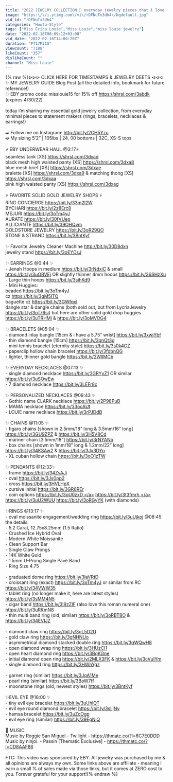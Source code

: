 ```yaml
---
title: "2022 JEWELRY COLLECTION 💎 everyday jewelry pieces that i love (must have investments) | Miss Louie"
image: "https:\/\/i.ytimg.com\/vi\/rDFNuTx3dh4\/hqdefault.jpg"
vid_id: "rDFNuTx3dh4"
categories: "Howto-Style"
tags: ["Miss Erica Louie","Miss Louie","miss louie jewelry"]
date: "2022-02-18T08:09:12+03:00"
vid_date: "2022-02-16T14:00:20Z"
duration: "PT17M31S"
viewcount: "7188"
likeCount: "357"
dislikeCount: ""
channel: "Miss Louie"
---
```

{% raw %}⊳⊳⊳ CLICK HERE FOR TIMESTAMPS &amp; JEWELRY DEETS ⊲⊲⊲<br />✨ MY JEWELRY GUIDE Blog Post (all the detailed info, bookmark for future reference!) <br />✨ EBY promo code: misslouie15 for 15% off <a rel="nofollow" target="blank" href="https://shrsl.com/3abdk">https://shrsl.com/3abdk</a> (expires 4/30/22)<br /><br />today i’m sharing my essential gold jewelry collection, from everyday minimal pieces to statement makers (rings, bracelets, necklaces &amp; earrings!) <br /><br />➫  Follow me on Instagram: <a rel="nofollow" target="blank" href="http://bit.ly/2CH5Yzu">http://bit.ly/2CH5Yzu</a> <br />➫  My sizing 5’2” |  105lbs  |  24, 00 bottoms  |  32C, XS-S tops <br /><br />⚡️ EBY UNDERWEAR HAUL @3:17⚡️<br />seamless tank [XS] <a rel="nofollow" target="blank" href="https://shrsl.com/3dxad">https://shrsl.com/3dxad</a> <br />black mesh high waisted panty [XS] <a rel="nofollow" target="blank" href="https://shrsl.com/3dxa8">https://shrsl.com/3dxa8</a> <br />blue mesh brief  [XS] <a rel="nofollow" target="blank" href="https://shrsl.com/3dxae">https://shrsl.com/3dxae</a> <br />bralette [XS] <a rel="nofollow" target="blank" href="https://shrsl.com/3dxa9">https://shrsl.com/3dxa9</a> &amp; matching thong [XS] <a rel="nofollow" target="blank" href="https://shrsl.com/3dxaa">https://shrsl.com/3dxaa</a> <br />pink high waisted panty [XS] <a rel="nofollow" target="blank" href="https://shrsl.com/3dxag">https://shrsl.com/3dxag</a> <br /><br />⚡️ FAVORITE SOLID GOLD JEWELRY SHOPS ⚡️<br />RING CONCIERGE <a rel="nofollow" target="blank" href="https://bit.ly/33m2l2W">https://bit.ly/33m2l2W</a><br />BYCHARI <a rel="nofollow" target="blank" href="https://bit.ly/2z8Erc8">https://bit.ly/2z8Erc8</a><br />MEJURI <a rel="nofollow" target="blank" href="https://bit.ly/3oTm4yJ">https://bit.ly/3oTm4yJ</a> <br />AURATE <a rel="nofollow" target="blank" href="https://bit.ly/30fVUep">https://bit.ly/30fVUep</a><br />ALLICIANTE <a rel="nofollow" target="blank" href="https://bit.ly/39OHQvm">https://bit.ly/39OHQvm</a><br />GOLDSTORE JEWELRY <a rel="nofollow" target="blank" href="https://bit.ly/3oR29QO">https://bit.ly/3oR29QO</a><br />STONE &amp; STRAND <a rel="nofollow" target="blank" href="https://bit.ly/3BntKyf">https://bit.ly/3BntKyf</a><br /><br />✨ Favorite Jewelry Cleaner Machine  <a rel="nofollow" target="blank" href="http://bit.ly/30D8dxn">http://bit.ly/30D8dxn</a><br />jewelry stand <a rel="nofollow" target="blank" href="https://bit.ly/3oEYDsJ">https://bit.ly/3oEYDsJ</a><br /><br />✨ EARRINGS @0:44 ✨<br />- Jenah Hoops in medium <a rel="nofollow" target="blank" href="https://bit.ly/3rNdxiC">https://bit.ly/3rNdxiC</a> &amp; small <a rel="nofollow" target="blank" href="https://bit.ly/3uORVEj">https://bit.ly/3uORVEj</a> OR slightly thinner 4mm hoops <a rel="nofollow" target="blank" href="https://bit.ly/36SHzXu">https://bit.ly/36SHzXu</a><br />- Large thin hoops <a rel="nofollow" target="blank" href="https://bit.ly/3sihKd9">https://bit.ly/3sihKd9</a><br />- Mini Huggies:<br />    beaded <a rel="nofollow" target="blank" href="https://bit.ly/3oTm4yJ">https://bit.ly/3oTm4yJ</a> <br />    cz <a rel="nofollow" target="blank" href="https://bit.ly/3gM5ITQ">https://bit.ly/3gM5ITQ</a><br />    baguette cz <a rel="nofollow" target="blank" href="https://bit.ly/3GWfqxI">https://bit.ly/3GWfqxI</a><br />    dangle star &amp; dangle chains (both sold out, but from LycriaJewelry <a rel="nofollow" target="blank" href="https://bit.ly/3oT76si)">https://bit.ly/3oT76si)</a> but here are other solid gold drop huggies <a rel="nofollow" target="blank" href="https://bit.ly/3uTRHMi">https://bit.ly/3uTRHMi</a> &amp; <a rel="nofollow" target="blank" href="https://bit.ly/3oMVOG4">https://bit.ly/3oMVOG4</a> <br /><br />✨ BRACELETS @05:04 ✨<br />- diamond inlay bangle [15cm &amp; i have a 5.75” wrist] <a rel="nofollow" target="blank" href="https://bit.ly/3xwjYbf">https://bit.ly/3xwjYbf</a> <br />- thin diamond bangle [15cm] <a rel="nofollow" target="blank" href="https://bit.ly/3gnQt3g">https://bit.ly/3gnQt3g</a><br />- mini tennis bracelet [eternity style] <a rel="nofollow" target="blank" href="https://bit.ly/3s0k4GZ">https://bit.ly/3s0k4GZ</a> <br />- paperclip hollow chain bracelet <a rel="nofollow" target="blank" href="https://bit.ly/3fdbnQG">https://bit.ly/3fdbnQG</a> <br />- lighter, thinner gold bangle <a rel="nofollow" target="blank" href="https://bit.ly/2WllMCb">https://bit.ly/2WllMCb</a> <br /><br />✨ EVERYDAY NECKLACES @07:13 ✨<br />- single diamond necklace <a rel="nofollow" target="blank" href="https://bit.ly/3GRYyZ1">https://bit.ly/3GRYyZ1</a> OR similar <a rel="nofollow" target="blank" href="https://bit.ly/3uSOwEw">https://bit.ly/3uSOwEw</a> <br />- 7 diamond necklace <a rel="nofollow" target="blank" href="https://bit.ly/3LEFr8c">https://bit.ly/3LEFr8c</a><br /><br />✨ PERSONALIZED NECKLACES @09:43 ✨<br />- Gothic name CLARK necklace <a rel="nofollow" target="blank" href="https://bit.ly/2P98PuB">https://bit.ly/2P98PuB</a> <br />- MAMA necklace <a rel="nofollow" target="blank" href="https://bit.ly/33ocAUt">https://bit.ly/33ocAUt</a><br />- LOUIE name necklace <a rel="nofollow" target="blank" href="https://bit.ly/3rPJDdB">https://bit.ly/3rPJDdB</a><br /><br />✨ CHAINS @11:05 ✨<br />- figaro chains [shown in 2.5mm/18” long &amp; 3.5mm/16” long] <a rel="nofollow" target="blank" href="https://bit.ly/3GU9ZPZ">https://bit.ly/3GU9ZPZ</a> &amp; <a rel="nofollow" target="blank" href="https://bit.ly/3H5V8Cd">https://bit.ly/3H5V8Cd</a><br />- mariner chain [3.5mm/18”] <a rel="nofollow" target="blank" href="https://bit.ly/3rNYANb">https://bit.ly/3rNYANb</a><br />- box chains [shown in 1mm/18” long &amp; 1.2mm/22” long] <a rel="nofollow" target="blank" href="https://bit.ly/34KSAw2">https://bit.ly/34KSAw2</a> &amp; <a rel="nofollow" target="blank" href="https://bit.ly/3Jx3DYp">https://bit.ly/3Jx3DYp</a><br />- XL cuban hollow chain <a rel="nofollow" target="blank" href="https://bit.ly/3oO1zTW">https://bit.ly/3oO1zTW</a><br /><br />✨ PENDANTS @12:33✨<br />- frame <a rel="nofollow" target="blank" href="https://bit.ly/34ZvAJi">https://bit.ly/34ZvAJi</a><br />- oval <a rel="nofollow" target="blank" href="https://bit.ly/3Js0pp2">https://bit.ly/3Js0pp2</a><br />- cross <a rel="nofollow" target="blank" href="https://bit.ly/3HVLHpX">https://bit.ly/3HVLHpX</a><br />- cursive initial <a rel="nofollow" target="blank" href="https://bit.ly/3GR6REr">https://bit.ly/3GR6REr</a><br />- coin options <a rel="nofollow" target="blank" href="https://bit.ly/3oU0zxD,">https://bit.ly/3oU0zxD,</a> <a rel="nofollow" target="blank" href="https://bit.ly/3t3fmrh,">https://bit.ly/3t3fmrh,</a> <a rel="nofollow" target="blank" href="https://bit.ly/3uU2WUU">https://bit.ly/3uU2WUU</a> <a rel="nofollow" target="blank" href="https://bit.ly/3oRGyYK">https://bit.ly/3oRGyYK</a> (with diamonds)<br /><br />✨RINGS @13:17 ✨<br />- oval moissanite engagement/wedding ring <a rel="nofollow" target="blank" href="https://bit.ly/3uUjkoj">https://bit.ly/3uUjkoj</a> @08:45<br />the details:<br />- 5.2 Carat, 12.75x8.25mm (1.5 Ratio)<br />- Crushed Ice Hybrid Oval<br />- Modern White Moissanite<br />- Clean Support Bar<br />- Single Claw Prongs<br />- 14K White Gold<br />- 1.5mm U-Prong Single Pavé Band<br />- Ring Size 4.75<br /><br />- graduated dome ring <a rel="nofollow" target="blank" href="https://bit.ly/3laVRtD">https://bit.ly/3laVRtD</a><br />- croissant ring (exact) <a rel="nofollow" target="blank" href="https://bit.ly/3oTm4yJ">https://bit.ly/3oTm4yJ</a> or similar from RC <a rel="nofollow" target="blank" href="https://bit.ly/34VWW35">https://bit.ly/34VWW35</a><br />- tablet ring (no longer make it, here are latest styles) <a rel="nofollow" target="blank" href="https://bit.ly/3sMM4N5">https://bit.ly/3sMM4N5</a><br />- cigar band <a rel="nofollow" target="blank" href="https://bit.ly/3I9zZIF">https://bit.ly/3I9zZIF</a> (also love this roman numeral one) <a rel="nofollow" target="blank" href="https://bit.ly/3uRKmN8">https://bit.ly/3uRKmN8</a> <br />- thin multi band ring (old, similar) <a rel="nofollow" target="blank" href="https://bit.ly/3oRBT8O">https://bit.ly/3oRBT8O</a> &amp; <a rel="nofollow" target="blank" href="https://bit.ly/34EVIJZ">https://bit.ly/34EVIJZ</a> <br /><br />- diamond claw ring <a rel="nofollow" target="blank" href="https://bit.ly/3gL5D2U">https://bit.ly/3gL5D2U</a><br />- gold claw ring <a rel="nofollow" target="blank" href="https://bit.ly/3gNHNUo">https://bit.ly/3gNHNUo</a><br />- asymmetrical diamond stacked double ring <a rel="nofollow" target="blank" href="https://bit.ly/3qWQwH8">https://bit.ly/3qWQwH8</a><br />- open diamond wrap ring <a rel="nofollow" target="blank" href="https://bit.ly/3HUzCl1">https://bit.ly/3HUzCl1</a><br />- open heart diamond ring <a rel="nofollow" target="blank" href="https://bit.ly/3BqKGne">https://bit.ly/3BqKGne</a><br />- initial diamond open ring <a rel="nofollow" target="blank" href="https://bit.ly/2MLX3FK">https://bit.ly/2MLX3FK</a> &amp; <a rel="nofollow" target="blank" href="https://bit.ly/3cVuIYm">https://bit.ly/3cVuIYm</a><br />- single diamond ring <a rel="nofollow" target="blank" href="https://bit.ly/3HWhYgz">https://bit.ly/3HWhYgz</a> <br /><br />- garnet ring (similar) <a rel="nofollow" target="blank" href="https://bit.ly/3JqA1Me">https://bit.ly/3JqA1Me</a><br />- pearl ring (similar) <a rel="nofollow" target="blank" href="https://bit.ly/3BoW7ff">https://bit.ly/3BoW7ff</a><br />- moonstone rings (old, newest styles) <a rel="nofollow" target="blank" href="https://bit.ly/3BntKyf">https://bit.ly/3BntKyf</a><br /><br />✨EVIL EYE @16:00 ✨<br />- tiny evil eye bracelet <a rel="nofollow" target="blank" href="https://bit.ly/3uUhlQT">https://bit.ly/3uUhlQT</a> <br />- evil eye round diamond bracelet <a rel="nofollow" target="blank" href="https://bit.ly/3sIijNy">https://bit.ly/3sIijNy</a><br />- hamsa bracelet <a rel="nofollow" target="blank" href="https://bit.ly/3uZcOgp">https://bit.ly/3uZcOgp</a><br />- evil eye ring  (similar) <a rel="nofollow" target="blank" href="https://bit.ly/39EgNjQ">https://bit.ly/39EgNjQ</a><br /><br />🎵 MUSIC<br />Music by Reggie San Miguel - Twilight - <a rel="nofollow" target="blank" href="https://thmatc.co/?l=6C7E0DDD">https://thmatc.co/?l=6C7E0DDD</a><br />Music by ninjoi. - Passin [Thematic Exclusive] - <a rel="nofollow" target="blank" href="https://thmatc.co/?l=CD8AAF86">https://thmatc.co/?l=CD8AAF86</a><br /><br />FTC: This video was sponsored by EBY. All jewelry was purchased by me &amp; all opinions are always my own. Some links above are affiliate - meaning I earn a small % of sales made via those links, but it comes at ZERO cost to you. Forever grateful for your support!{% endraw %}
